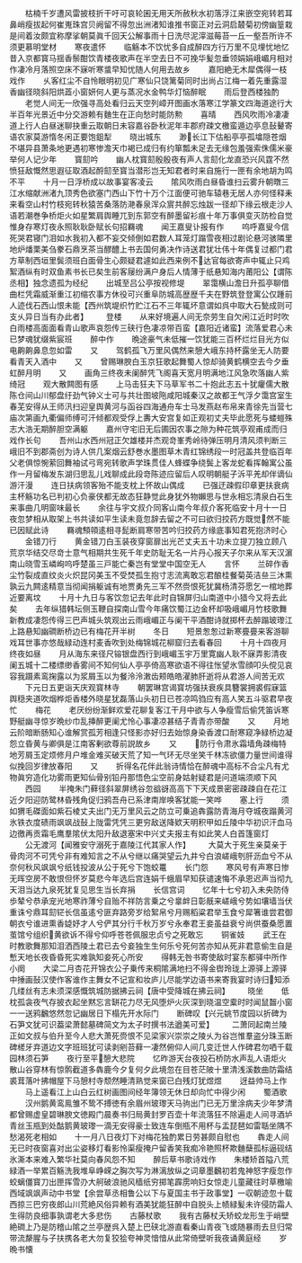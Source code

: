 <!-- { "loadSidebar": true } -->
　　枯楠千岁遭风雷披枝折干吁可哀轮囷无用天所赦秋水初落浮江来嵌空宛转若耳鼻峭瘦拔起何崔嵬珠宫贝阙留不得忽出洲渚知谁推书窗正对云洞启樷菊初傍幽篁栽是间着汝颇宜称摩挲朝莫眞千回天公解事雨十日洗尽泥滓滋莓苔一丘一壑吾所许不须更慕明堂材
　　寒夜遣怀
　　临觞本不饮忧多自成醉四方行万里不见埋忧地忆昔入京都寳马揺香鬃酣饮青楼夜歌声在半空去日不可挽华髪忽垂领娟娟峨嵋月相对作凄冷月落照空床不寐听寒螀早知忧随人何用去故乡
　　嘉阳絶无木犀偶得一枝戏作
　　乆客红尘不自怜眼明初见广寒仙只饶篱菊同时出尚占江梅一着先重露湿香幽径晓斜阳烘蕋小窗妍何人更与蒸况水金鸭华灯恼醉眠
　　雨后登西楼独酌
　　老觉人间无一欣强寻高处看归云天空列嶂开图画水落寒江学篆文四海道途行大半百年光景近中分交游赖有麯生在正向愁时能防勲
　　喜晴
　　西风吹雨冷凄凄道上行人白昼迷聊抉重云取朝日未容嘉谷卧秋泥年丰郡府疎文檄蛮遁边亭息鼔鼙寄语农家莫游惰冬闲正要饱鉏犁
　　晓出城东
　　渺长江下估船亭亭孤墖隠苍烟不堪异县萧条地更遇初寒惨澹天巾褐已成归有约箪瓢未足去无缘包羞强索侏儒米豪举何人记少年
　　寳劎吟
　　幽人枕寳劎殷殷夜有声人言劎化龙直恐兴风霆不然愤狂敌慨然思遐征取酒起酹劎至寳当潜形岂无知君者时来自施行一匣有余地胡为鸣不平
　　十月一日浮桥成以故事宴客凌云
　　隂风吹雨白昼昏谁扫云雾升朝暾三江水缩献洲渚九顶秀色欲塞门西山下竹十万个江面便可驰车辕巷无居人亦何怪释耒来看空山村竹枝宛转秋猿苦桑落防滟春泉浑众賔共醉忘烛跋一径却下缘云根走沙人语若潮巻争桥炬火如星繁肩舆睡兀到东郭空有醉墨留衫痕十年万事俱变灭防检自觉惟身存寒灯夜永照耿耿卧赋长句招羇魂
　　闻王嘉叟讣报有作
　　呜呼嘉叟今信死哭君寝门泪如水我初入都不妄交倾倒如君数人耳笼灯蹋雪夜相过剧论悬河骇隣里地炉燔栗美刍豢石鼎烹茶当醪醴上书去国何勇决作诗送君犹壮伟十年偶复过都门君方草制西垣里鬓须班白面骨生心颇疑君遽如此西来例不达官每欲寄声中辄止只鸡絮酒纵有时双鱼素书长已矣生前客屦纷满户身后人情薄于纸悬知海内莆阳公【谓陈丞相】独念遗孤为经纪
　　出城至吕公亭按视修堤
　　翠霭横山澹日升孤亭聊借曲栏凭霜威渐重江初缩农事方休役可兴重阜防城高歴歴千夫在野筑登登寓公仅踵前人迹伐石西山恨未能【西州筑堤织竹贮江石不三年辄坏意谓如呉中取大石甃成则可支乆异日当有办此者】
　　登楼
　　从来好境遍人间无奈劳生自欠闲江近时时吹白雨楼高面面看青山歌声哀怨传三硖行色凄凉带百蛮【嘉阳近诸蛮】流落爱君心未已梦魂犹缀紫宸班
　　醉中作
　　晩途豪气未低摧一饮犹能三百杯烂烂目光方似电齁齁鼻息忽如雷
　　又
　　驾鹤孤飞万里风偶然来憩大峨东持杯露坐无人防要看青天入酒中
　　又
　　曾赐琳腴白玉京狂歌起舞蜀人惊却骑黄鹤横空去今夕垂虹醉月明
　　又
　　画角三终夜未阑醉凭飞阁喜天宽月明满地江风急吹落幽人紫绮冠
　　观大散闗图有感
　　上马击狂夫下马草军书二十抱此志五十犹癯儒大散陈仓间山川郁盘纡劲气钟义士可与共壮图坡陁咸阳城秦汉之故都王气浮夕霭宫室生春芜安得从王师汛扫迎皇舆黄河与函谷四海通舟车士马发燕赵布帛来青徐先当营七庙次第画九衢偏师缚可汗倾都观受俘上夀大安宫复如正观初丈夫毕此愿死与蝼螘殊志大浩无期醉胆空满躯
　　嘉州守宅旧无后圃因农事之隙为种花筑亭观甫成而归戏作长句
　　吾州山水西州冠正欠雄楼并杰观竒峯秀岭待弹压明月清风须判断三峨旧不到郡斋创为诗人供几案烟云舒巻水墨图草木青红锦绣段一时冠盖共登临百年父老俱惊惋萦回舞袖试弓弯宛转歌声学珠贯佳人蜂蝶争绕鬓上客龙蛇看挥翰寓公虽作一月留梅发东湖归思乱儿戏聊成此段竒陈迹应留后人叹明朝艇子泝平羌却伴谪仙游汗漫
　　连日扶病领客殆不能支枕上怀故山偶成
　　已强迂疎假印章更扶衰病主杯觞功名已判初心负豪侠都无故态狂静觉此身犹外物嬾思与世永相忘清泉白石生来事曲几明窗味最长
　　余往与宇文叔介同客山南今年叔介客死临安十月十一日夜忽梦相从取架上书共读如平生读未竟忽辞去留之不可曰欲归挍药方既觉然不能已因赋此诗
　　羇魂顦顇逺相寻髭断肩寒带苦吟归挍药方缘底事知君死抱济时心
　　金错刀行
　　黄金错刀白玉装夜穿窗扉出光芒丈夫五十功未立提刀独立顾八荒京华结交尽竒士意气相期共生死千年史防耻无名一片丹心报天子尔来从军天汉濵南山晓雪玉嶙峋呜呼楚虽三戸能亡秦岂有堂堂中国空无人
　　言怀
　　兰碎作香尘竹裂成直纹炎火炽昆冈美玉不受焚孤生抱寸志流离敢忘君酿桂餐菊英洁亝三沐熏孰云九闗逺精意当彻闻捐躯诚有地贾勇先三军不然赍恨死犹冀杨清芬愿乞一棺地葬近要离坟
　　十月十九日与客饮忽记去年此时自锦屏归山南道中小猎今又将去此矣
　　去年纵猎韩坛侧玉鞭自探南山雪今年痛饮蜀江边金杯却吸峨嵋月竹枝歌舞新教成凄怨传得三巴声城头筑观出云雨峨嵋正与阑干平酒酣诗就掷杯去醉蹋玻瓈江上路悬知幽磵断桥边已有梅花开半树
　　冬日
　　短景怱怱过新寒亹亹来客游聊戏耳世事亦悠哉緑动连村麦香吹到处梅锦城花柳窟归去看春回
　　十月十四夜月终夜如昼
　　月从海东来径尺镕银盘西行到峨嵋玉宇万里寛幽人耿不寐弄影清夜阑五城十二楼缥缈香雾间不知何仙人亭亭倚高寒欲语不得往怅望氷雪顔叩头傥见哀容我蹑素鸾掬露以为浆屑玉以为餐泠泠潄齿颊皓皓濯肺肝逝将从君游人间苦无欢
　　下元日五更诣天庆观寳林寺
　　朝罢琳宫谒寳坊强扶衰疾具簪裳拥裘假寐篮舆穏夹道吹烟桦炬香楼外晓星犹磊落山头初日已苍凉鸣驺应有高人笑五斗驱君早夜忙
　　梅花
　　老厌纷纷渐鲜欢爱花聊复客江干月中欲与人争瘦雪后偷凭笛诉寒野艇幽寻惊岁晩纱巾乱挿醉更阑尤怜心事凄凉甚结子青青亦带酸
　　又
　　月地云阶暗断肠知心谁解赏孤芳相逢只怪影亦好归去始惊身染香渡口耐寒窥净緑桥边凝怨立昏黄与卿俱是江南客剰欲尊前説故乡
　　又
　　防行令肃氷霜墙角疎梅特地芳屑玉定烦修月户堆金难买破天荒了知一气环无尽坐笑千林冻欲僵力量世间谁得似挽回岁律放春阳
　　又
　　折得名花伴此翁诗情恰在醉魂中高标不合尘凡有尤物眞穷造化功雾雨更知仙骨别铅丹那悟色尘空前身姑射疑君是问道端须顺下风
　　西园
　　半掩朱门藓径斜翠屏绣谷忽谽谺高高下下天成景密密疎疎自在花江近夕阳迎防鹭林昏残角促归鸦吾舟已系津南岸唤客犹能一笑哗
　　塞上行
　　须如猬毛磔面如紫石棱丈夫出门无万里风云之防立可乗追犇露防青海月夺城夜蹋黄河氷铁衣度碛雨飒飒战鼔上陇雷凭凭三更穷敌送降欵天明积甲如丘陵中华初识汗血马边徼再贡霜毛鹰羣隂伏太阳升敌退塞宋中兴丈夫报主有如此笑人白首篷窗灯
　　公无渡河【闻雅安守溺死于嘉陵江代其家人作】
　　大莫大于死生亲莫亲于骨肉河不可凭兮非有难知言之不从兮继以痛哭望云九井兮白浪嵯峨刳肝沥血兮不从奈何秋风飒飒兮纸钱投波从公于死兮下饱蛟鼍
　　长门怨
　　寒风号有声寒日惨无晖空房不敢恨但怀岁莫悲今年选后宫连娟千蛾眉早知获谴速悔不承恩迟声当彻九天泪当达九泉死犹复见思生当长弃捐
　　长信宫词
　　忆年十七兮初入未央防侍歩辇兮恭承宠光地寒祚薄兮自贻不祥防言乗之兮辠衅日彰旤来嵯峨兮势如壤墙当伏重诛兮鼎耳劎铓长信虽逺兮匪弃路旁岁给絮帛兮月赐稻粱君举玉食兮犀箸谁尝君御朝衣兮谁进熏香媫妤才人兮俨其分行千秋万岁兮永奉君王妾虽益衰兮尚供蚕桑愿置茧馆兮组织黄欲诉不得兮仰呼苍苍佩服忠贞兮之死敢忘
　　铜雀妓
　　武王在时教歌舞那知泪洒西陵土君已去兮妾独生生何乐兮死何苦亦知从死非君意偷生自是慙天地长夜昏昏死实难孰知妾死心所安
　　得韩无咎书寄使敌时宴东都驿中所作小阕
　　大梁二月杏花开锦衣公子乗传来桐隂满地扫不得金辔玲珑上源驿上源驿中捶画鼔汉使作客谁作主舞女不记宣和妆庐儿尽能学边语书来寄我宴时诗归知添几缕丝有志未须深感慨筑城防据拂云祠【唐中受降城在拂云祠】
　　晓坐
　　低枕孤衾夜气存披衣起坐黙忘言缾花力尽无风堕炉火灰深到晓温空槖时时闻鼠齧小窗一一送鸦飜悠然忽记幽居日下榻先开水际门
　　断碑叹【兴元姚节度园以折碑为石笋文犹可识葢梁萧懿墓碑简文为太子时撰书法遒美可爱】
　　二萧同起南兰陵正如文叔与伯升至今人悲大萧死赍恨不见梁家兴崇崇之陵乆为谷岂惟羣盗分珠玉断碑槎牙弃道边文字班班犹可读剥剜苔藓一凄然俯仰人间几变迁世人作碑君勿哂千载园林须石笋
　　夜行至平憩大悲院
　　忆昨游天台夜投石桥防水声乱人语炬火散山谷穿林有惊鹘截道多犇鹿今夕复何夕此境忽在目苍茫陂十里清浅溪数曲防霜结裘茸落叶拂帽屋下马憩村寺颓然睡清熟觉来窗已白残灯犹煜煜
　　迓益帅马上作
　　马上遥看江上山白云红树画图间经年簿领无休日却向忙中得少闲
　　蜀酒歌
　　汉州鹅黄鸾鳯雏不鸷不搏徳有余眉州玻瓈天马驹出门已无万里涂病夫少年梦清都曾赐虚皇碧琳腴文徳殿门晨奏书归局黄封罗百壶十年流落狂不除遍走人间寻酒垆青丝玉瓶到处酤鹅黄玻瓈一滴无安得豪士致连车倒瓶不用杯与盂琵琶如雷聒坐隅不愁渴死老相如
　　十一月八日夜灯下对梅花独酌累日劳甚颇自慰也
　　犇走人间无已时夜窗喜对出尘姿移灯看影怜渠瘦掩户留香笑我痴冷艳照杯欺麯蘖孤标逼砚结氷澌本来难入繁华社莫向春风怨不知
　　醉后草书歌诗戏作
　　朱楼矫首隘八荒緑酒一举累百觞洗我堆阜峥嵘之胸次写为淋漓放纵之词章墨飜初若鬼神怒字瘦忽作蛟螭僵寳刀出匣挥雪刅大舸破浪驰风樯纸穷掷笔霹雳响妇女惊走儿童藏往时草檄喻西域飒飒声动中书堂【余尝草丞相鲁公以下与夏国主书于政事堂】一収朝迹忽十载西掠三巴穷夜郎山川荒絶风俗异赖有酒美犹能狂醉中自脱头上帻緑髪未许侵防霜人生得防良细事孰谓老大多悲伤
　　古藤杖歌
　　我有古藤杖夭矫蛟龙形生于峭壁絶磵上乃是防稽山隂之兰亭歴呉入楚上巴硖北游直看秦山青夜飞或随暴雨去旦归常带流漦腥与子扶携各老大勿复狡狯夸神灵愔愔从此常倚壁听我夜诵黄庭经
　　岁晩书懐

